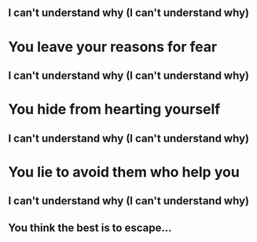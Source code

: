 ## I can't understand why (I can't understand why)
# You leave your reasons for fear
## I can't understand why (I can't understand why)
# You hide from hearting yourself
## I can't understand why (I can't understand why)
# You lie to avoid them who help you
## I can't understand why (I can't understand why)
## You think the best is to escape...

<!--
**Golgotha-sMelancholy/Golgotha-sMelancholy** is a ✨ _special_ ✨ repository because its `README.md` (this file) appears on your GitHub profile.

Here are some ideas to get you started:

- 🔭 I’m currently working on ...
- 🌱 I’m currently learning ...
- 👯 I’m looking to collaborate on ...
- 🤔 I’m looking for help with ...
- 💬 Ask me about ...
- 📫 How to reach me: ...
- 😄 Pronouns: ...
- ⚡ Fun fact: ...
-->
